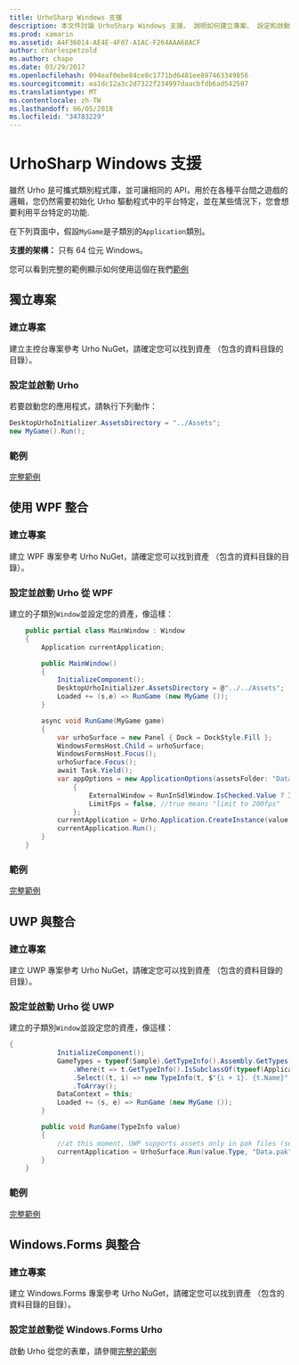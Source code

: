 ```yaml
---
title: UrhoSharp Windows 支援
description: 本文件討論 UrhoSharp Windows 支援。 說明如何建立專案、 設定和啟動 Urho、 WPF 中，與整合和 UWP 與整合。
ms.prod: xamarin
ms.assetid: A4F36014-AE4E-4F07-A1AC-F264AAA68ACF
author: charlespetzold
ms.author: chape
ms.date: 03/29/2017
ms.openlocfilehash: 094eaf0ebe84ce8c1771bd6481ee897463349856
ms.sourcegitcommit: ea1dc12a3c2d7322f234997daacbfdb6ad542507
ms.translationtype: MT
ms.contentlocale: zh-TW
ms.lasthandoff: 06/05/2018
ms.locfileid: "34783229"
---
```

# <a name="urhosharp-windows-support"></a>UrhoSharp Windows 支援

雖然 Urho 是可攜式類別程式庫，並可讓相同的 API，用於在各種平台間之遊戲的邏輯，您仍然需要初始化 Urho 驅動程式中的平台特定，並在某些情況下，您會想要利用平台特定的功能.

在下列頁面中，假設`MyGame`是子類別的`Application`類別。

**支援的架構：** 只有 64 位元 Windows。

您可以看到完整的範例顯示如何使用這個在我們[範例](https://github.com/xamarin/urho-samples/tree/master/FeatureSamples)

## <a name="standalone-project"></a>獨立專案

### <a name="creating-a-project"></a>建立專案

建立主控台專案參考 Urho NuGet，請確定您可以找到資產 （包含的資料目錄的目錄）。

### <a name="configuring-and-launching-urho"></a>設定並啟動 Urho

若要啟動您的應用程式，請執行下列動作：

```csharp
DesktopUrhoInitializer.AssetsDirectory = "../Assets";
new MyGame().Run();
```

### <a name="example"></a>範例

[完整範例](https://github.com/xamarin/urho-samples/tree/master/FeatureSamples/Desktop)

## <a name="integrated-with-wpf"></a>使用 WPF 整合

### <a name="creating-a-project"></a>建立專案

建立 WPF 專案參考 Urho NuGet，請確定您可以找到資產 （包含的資料目錄的目錄）。

### <a name="configuring-and-launching-urho-from-wpf"></a>設定並啟動 Urho 從 WPF

建立的子類別`Window`並設定您的資產，像這樣：

```csharp
    public partial class MainWindow : Window
    {
        Application currentApplication;

        public MainWindow()
        {
            InitializeComponent();
            DesktopUrhoInitializer.AssetsDirectory = @"../../Assets";
            Loaded += (s,e) => RunGame (new MyGame ());
        }

        async void RunGame(MyGame game)
        {
            var urhoSurface = new Panel { Dock = DockStyle.Fill };
            WindowsFormsHost.Child = urhoSurface;
            WindowsFormsHost.Focus();
            urhoSurface.Focus();
            await Task.Yield();
            var appOptions = new ApplicationOptions(assetsFolder: "Data")
                {
                    ExternalWindow = RunInSdlWindow.IsChecked.Value ? IntPtr.Zero : urhoSurface.Handle,
                    LimitFps = false, //true means "limit to 200fps"
                };
            currentApplication = Urho.Application.CreateInstance(value.Type, appOptions);
            currentApplication.Run();
        }
    }
```

### <a name="example"></a>範例

[完整範例](https://github.com/xamarin/urho-samples/tree/master/FeatureSamples/WPF)

## <a name="integrated-with-uwp"></a>UWP 與整合

### <a name="creating-a-project"></a>建立專案

建立 UWP 專案參考 Urho NuGet，請確定您可以找到資產 （包含的資料目錄的目錄）。

### <a name="configuring-and-launching-urho-from-uwp"></a>設定並啟動 Urho 從 UWP

建立的子類別`Window`並設定您的資產，像這樣：

```csharp
{
            InitializeComponent();
            GameTypes = typeof(Sample).GetTypeInfo().Assembly.GetTypes()
                .Where(t => t.GetTypeInfo().IsSubclassOf(typeof(Application)) && t != typeof(Sample))
                .Select((t, i) => new TypeInfo(t, $"{i + 1}. {t.Name}", ""))
                .ToArray();
            DataContext = this;
            Loaded += (s, e) => RunGame (new MyGame ());
        }

        public void RunGame(TypeInfo value)
        {
            //at this moment, UWP supports assets only in pak files (see PackageTool)
            currentApplication = UrhoSurface.Run(value.Type, "Data.pak");
        }
    }
```

### <a name="example"></a>範例

[完整範例](https://github.com/xamarin/urho-samples/tree/master/FeatureSamples/UWP)

## <a name="integrated-with-windowsforms"></a>Windows.Forms 與整合

### <a name="creating-a-project"></a>建立專案

建立 Windows.Forms 專案參考 Urho NuGet，請確定您可以找到資產 （包含的資料目錄的目錄）。

### <a name="configuring-and-launching-urho-from-windowsforms"></a>設定並啟動從 Windows.Forms Urho

啟動 Urho 從您的表單，請參閱[完整的範例](https://github.com/xamarin/urho-samples/blob/master/FeatureSamples/WinForms/SamplesForm.cs)
